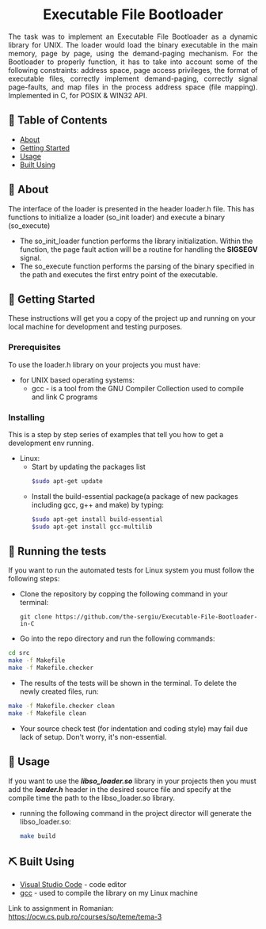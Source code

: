 
<h1 align="center">Executable File Bootloader</h3>

<p align="justify"> 
The task was to implement an Executable File Bootloader as a dynamic library for UNIX. The loader would load the binary executable in the main memory, page by page, using the demand-paging mechanism. For the Bootloader to properly function, it has to take into account some of the following constraints: address space, page access privileges, the format of executable files, correctly implement demand-paging, correctly signal page-faults, and map files in the process address space (file mapping). Implemented in C, for POSIX & WIN32 API.
    <br> 
</p>

## 📝 Table of Contents
- [About](#about)
- [Getting Started](#getting_started)
- [Usage](#usage)
- [Built Using](#built_using)

## 🧐 About <a name = "about"></a>
The interface of the loader is presented in the header loader.h file. This has functions to initialize a loader (so_init loader) and execute a binary (so_execute)

* The so_init_loader function performs the library initialization. Within the function, the page fault action will be a routine for handling the **SIGSEGV** signal.
* The so_execute function performs the parsing of the binary specified in the path and executes the first entry point of the executable.

## 🏁 Getting Started <a name = "getting_started"></a>
These instructions will get you a copy of the project up and running on your local machine for development and testing purposes.

### Prerequisites
To use the loader.h library on your projects you must have:

* for UNIX based operating systems:
  * gcc - is a tool from the GNU Compiler Collection used to compile and link C programs

### Installing
This is a step by step series of examples that tell you how to get a development env running.

* Linux:
  * Start by updating the packages list
    ```bash
    $sudo apt-get update
    ```
  * Install the build-essential package(a package of new packages including gcc, g++ and make) by typing:
    ```bash
    $sudo apt-get install build-essential 
    $sudo apt-get install gcc-multilib  
    ```
## 🔧 Running the tests <a name = "tests"></a>
If you want to run the automated tests for Linux system you must follow the following steps:
* Clone the repository by copping the following command in your terminal:
  ```
  git clone https://github.com/the-sergiu/Executable-File-Bootloader-in-C
  ```

* Go into the repo directory and run the following commands:
```bash
cd src
make -f Makefile
make -f Makefile.checker

```
  
* The results of the tests will be shown in the terminal. To delete the newly created files, run:
```bash
make -f Makefile.checker clean
make -f Makefile clean
```

* Your source check test (for indentation and coding style) may fail due lack of setup. Don't worry, it's non-essential. 

## 🎈 Usage <a name="usage"></a>
If you want to use the ***libso_loader.so*** library in your projects then you must add the ***loader.h*** header in the desired source file and specify at the compile time the path to the libso_loader.so library.

* running the following command in the project director will generate the libso_loader.so:
  ```bash
  make build
  ```
## ⛏️ Built Using <a name = "built_using"></a>
- [Visual Studio Code](https://code.visualstudio.com/) - code editor
- [gcc](https://gcc.gnu.org/) - used to compile the library on my Linux machine

Link to assignment in Romanian: https://ocw.cs.pub.ro/courses/so/teme/tema-3
